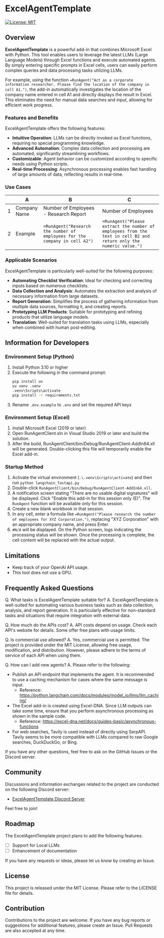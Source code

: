 # ExcelAgentTemplate

[![License: MIT](https://img.shields.io/badge/License-MIT-yellow.svg)](https://opensource.org/licenses/MIT)

## Overview

**ExcelAgentTemplate** is a powerful add-in that combines Microsoft Excel with Python. This tool enables users to leverage the latest LLMs (Large Language Models) through Excel functions and execute automated agents. By simply entering specific prompts in Excel cells, users can easily perform complex queries and data processing tasks utilizing LLMs.

For example, using the function `=RunAgent("Act as a corporate information researcher. Please find the location of the company in cell A1.")`, the add-in automatically investigates the location of the company name entered in cell A1 and directly displays the result in Excel. This eliminates the need for manual data searches and input, allowing for efficient work progress.

### Features and Benefits

ExcelAgentTemplate offers the following features:

- **Intuitive Operation**: LLMs can be directly invoked as Excel functions, requiring no special programming knowledge.
- **Advanced Automation**: Complex data collection and processing are automated, significantly streamlining workflows.
- **Customizable**: Agent behavior can be customized according to specific needs using Python scripts.
- **Real-time Processing**: Asynchronous processing enables fast handling of large amounts of data, reflecting results in real-time.

### Use Cases

|     | A        | B                                                                  | C                                                                                                                              |
| --- | -------- | ------------------------------------------------------------------ | ------------------------------------------------------------------------------------------------------------------------------ |
| 1   | Company Name   | Number of Employees - Research Report                                             | Number of Employees                                                                                                                       |
| 2   | Example  | `=RunAgent("Research the number of employees for the company in cell A2")`           | `=RunAgent("Please extract the number of employees from the text in cell B2 and return only the numeric value.")`                  |

### Applicable Scenarios

ExcelAgentTemplate is particularly well-suited for the following purposes:

- **Automating Checklist Verification**: Ideal for checking and correcting inputs based on numerous checklists.
- **Data Collection and Analysis**: Automates the extraction and analysis of necessary information from large datasets.
- **Report Generation**: Simplifies the process of gathering information from multiple data sources, formatting it, and creating reports.
- **Prototyping LLM Products**: Suitable for prototyping and refining products that utilize language models.
- **Translation**: Well-suited for translation tasks using LLMs, especially when combined with human post-editing.

## Information for Developers

### Environment Setup (Python)

1. Install Python 3.10 or higher
2. Execute the following in the command prompt:
   ```bash
   pip install uv
   uv venv .venv
   .venv\Scripts\activate
   pip install -r requirements.txt
   ```
3. Rename `.env.example` to `.env` and set the required API keys

### Environment Setup (Excel)

1. Install Microsoft Excel (2019 or later)
2. Open RunAgentClient.sln in Visual Studio 2019 or later and build the solution.
3. After the build, RunAgentClient/bin/Debug/RunAgentClient-AddIn64.xll will be generated. Double-clicking this file will temporarily enable the Excel add-in.

### Startup Method

1. Activate the virtual environment (`.\.venv\Scripts\activate`) and then run `python langchain_fastapi.py`
2. Double-click `RunAgentClient/bin/Debug/RunAgentClient-AddIn64.xll`.
3. A notification screen stating "There are no usable digital signatures" will be displayed. Click "Enable this add-in for this session only (E)". The `RunAgent` function will be available only for this session.
4. Create a new blank workbook in that session.
5. In any cell, enter a formula like `=RunAgent("Please research the number of employees for XYZ Corporation.")`, replacing "XYZ Corporation" with an appropriate company name, and press Enter.
6. `#N/A` will be displayed. On the Python screen, logs indicating the processing status will be shown. Once the processing is complete, the cell content will be replaced with the actual output.

## Limitations

- Keep track of your OpenAI API usage.
- This tool does not use a GPU.

## Frequently Asked Questions

Q. What tasks is ExcelAgentTemplate suitable for?
A. ExcelAgentTemplate is well-suited for automating various business tasks such as data collection, analysis, and report generation. It is particularly effective for non-standard tasks and situations that require integration with external data.

Q. How much do the APIs cost?
A. API costs depend on usage. Check each API's website for details. Some offer free plans with usage limits.

Q. Is commercial use allowed?
A. Yes, commercial use is permitted. The project is provided under the MIT License, allowing free usage, modification, and distribution. However, please adhere to the terms of service of each API when using them.

Q. How can I add new agents?
A. Please refer to the following:
- Publish an API endpoint that implements the agent. It is recommended to use a caching mechanism for cases where the same message is input.
	- Reference: https://python.langchain.com/docs/modules/model_io/llms/llm_caching/
- The Excel add-in is created using Excel-DNA. Since LLM outputs can take some time, ensure that you perform asynchronous processing as shown in the sample code.
	- Reference: https://excel-dna.net/docs/guides-basic/asynchronous-functions
- For web searches, Tavily is used instead of directly using SerpAPI. Tavily seems to be more compatible with LLMs compared to raw Google searches, DuckDuckGo, or Bing.

If you have any other questions, feel free to ask on the GitHub Issues or the Discord server.

## Community

Discussions and information exchanges related to the project are conducted on the following Discord server:
- [ExcelAgentTemplate Discord Server](https://discord.gg/yCU6DwTX)

Feel free to join!

## Roadmap

The ExcelAgentTemplate project plans to add the following features:

- [ ] Support for Local LLMs
- [ ] Enhancement of documentation

If you have any requests or ideas, please let us know by creating an Issue.

## License

This project is released under the MIT License. Please refer to the LICENSE file for details.

## Contribution

Contributions to the project are welcome. If you have any bug reports or suggestions for additional features, please create an Issue. Pull Requests are also accepted at any time.
